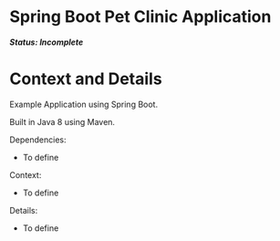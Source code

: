 # Spring Boot Pet Clinic Application

***Status: Incomplete***

# Context and Details

Example Application using Spring Boot.

Built in Java 8 using Maven.

Dependencies:
- To define

Context:
- To define

Details:
- To define
